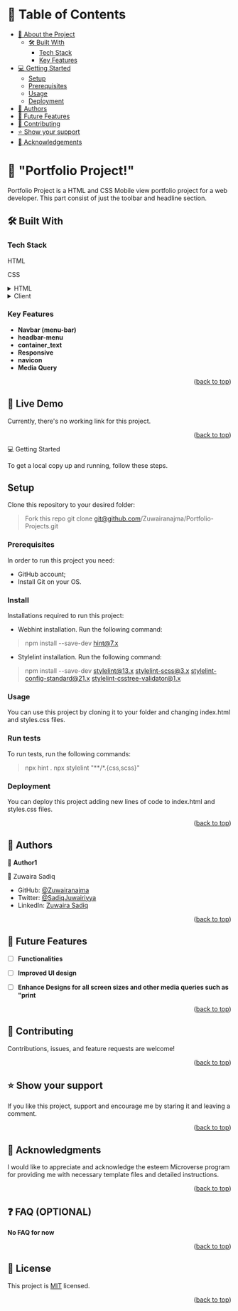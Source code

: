 <a name="readme-top"></a>

# 📗 Table of Contents

- [📖 About the Project](#about-project)
  - [🛠 Built With](#built-with)
    - [Tech Stack](#tech-stack)
    - [Key Features](#key-features)
- [💻 Getting Started](#getting-started)
  - [Setup](#setup)
  - [Prerequisites](#prerequisites)
  - [Usage](#usage)
  - [Deployment](#triangular_flag_on_post-deployment)
- [👥 Authors](#authors)
- [🔭 Future Features](#future-features)
- [🤝 Contributing](#contributing)
- [⭐️ Show your support](#support)
- [🙏 Acknowledgements](#acknowledgements)


# 📖 "Portfolio Project!" <a name="about-project"></a>

Portfolio Project is a HTML and CSS Mobile view portfolio project for a web developer. This part consist of just the toolbar and headline section.

## 🛠 Built With <a name="built-with"></a>
### Tech Stack <a name="tech-stack"></a>
<p>HTML</p>
<p>CSS</p>


<details>
  <summary>HTML</summary>
  <ul>
    <li><a href="#">HTML</a></li>
  </ul>
</details>

<details>
 <summary>Client</summary>
  <ul>
    <li><a href="https://developer.mozilla.org/ru/docs/Web/HTML">HTML</a></li>
    <li><a href="https://developer.mozilla.org/ru/docs/Web/CSS">CSS</a></li>
  </ul>
</details>

### Key Features <a name="key-features"></a>
- **Navbar (menu-bar)**
- **headbar-menu**
- **container_text**
- **Responsive**
- **navicon**
- **Media Query**
<p align="right">(<a href="#readme-top">back to top</a>)</p>

## 🚀 Live Demo <a name="live-demo"></a>
Currently, there's no working link for this project.

<p align="right">(<a href="#readme-top">back to top</a>)</p


## 💻 Getting Started <a name="getting-started"></a>

To get a local copy up and running, follow these steps.

## Setup

Clone this repository to your desired folder:


> Fork this repo
> git clone git@github.com/Zuwairanajma/Portfolio-Projects.git

### Prerequisites


In order to run this project you need:

- GitHub account;
- Install Git on your OS.

### Install

Installations required to run this project:

- Webhint installation. Run the following command:
> npm install --save-dev hint@7.x

- Stylelint installation. Run the following command:
> npm install --save-dev stylelint@13.x stylelint-scss@3.x stylelint-config-standard@21.x stylelint-csstree-validator@1.x


### Usage

You can use this project by cloning it to your folder and changing index.html and styles.css files.

### Run tests

To run tests, run the following commands:

> npx hint .
> npx stylelint "**/*.{css,scss}"


### Deployment

You can deploy this project adding new lines of code to index.html and styles.css files.

<p align="right">(<a href="#readme-top">back to top</a>)</p>

## 👥 Authors <a name="authors"></a>

👤 **Author1**

👤 Zuwaira Sadiq
- GitHub: [@Zuwairanajma](https://github.com/Zuwairanajma)
- Twitter: [@SadiqJuwairiyya](https://twitter.com/SadiqJuwairiyya)
- LinkedIn: [Zuwaira Sadiq](https://www.linkedin.com/in/zuwaira-sadiq-566b891b0?)

<p align="right">(<a href="#readme-top">back to top</a>)</p>


## 🔭 Future Features <a name="future-features"></a>

- [ ] **Functionalities**
- [ ] **Improved UI design**
- [ ] **Enhance Designs for all screen sizes and other media queries such as "print**
 

<p align="right">(<a href="#readme-top">back to top</a>)</p>

## 🤝 Contributing <a name="contributing"></a>

Contributions, issues, and feature requests are welcome!

<p align="right">(<a href="#readme-top">back to top</a>)</p>

## ⭐️ Show your support <a name="support"></a>

If you like this project, support and encourage me by staring it and leaving a comment. 

<p align="right">(<a href="#readme-top">back to top</a>)</p>

## 🙏 Acknowledgments <a name="acknowledgements"></a>

I would like to appreciate and acknowledge the esteem Microverse program for providing me with necessary template files and detailed instructions.

<p align="right">(<a href="#readme-top">back to top</a>)</p>

## ❓ FAQ (OPTIONAL) <a name="faq"></a>

**No FAQ for now**

<p align="right">(<a href="#readme-top">back to top</a>)</p>

## 📝 License <a name="license"></a>

This project is [MIT](./MIT.md) licensed.

<p align="right">(<a href="#readme-top">back to top</a>)</p>
